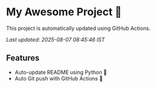 # My Awesome Project 🚀

This project is automatically updated using GitHub Actions.

_Last updated: 2025-08-07 08:45:46 IST_

## Features
- Auto-update README using Python 🐍
- Auto Git push with GitHub Actions 🤖
